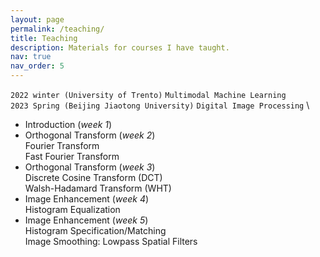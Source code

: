 ```yaml
---
layout: page
permalink: /teaching/
title: Teaching
description: Materials for courses I have taught. 
nav: true
nav_order: 5
---
```


`2022 winter (University of Trento)` `Multimodal Machine Learning` \
`2023 Spring (Beijing Jiaotong University)` `Digital Image Processing` \
- Introduction (_week 1_)
- Orthogonal Transform (_week 2_) \
Fourier Transform \
Fast Fourier Transform
- Orthogonal Transform (_week 3_)\
Discrete Cosine Transform (DCT) \
Walsh-Hadamard Transform (WHT)
- Image Enhancement (_week 4_)\
Histogram Equalization 
- Image Enhancement (_week 5_)\
Histogram Specification/Matching\
Image Smoothing: Lowpass Spatial Filters
